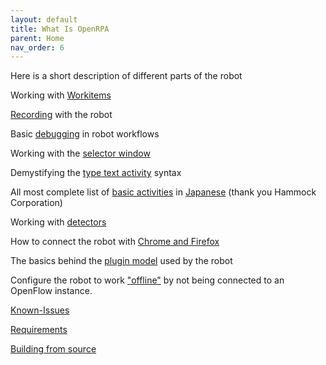 ```yaml
---
layout: default
title: What Is OpenRPA
parent: Home
nav_order: 6
---
```

Here is a short description of different parts of the robot

Working with [Workitems](https://github.com/open-rpa/openrpa/wiki/Workitems)

[Recording](https://openrpa.openrpa.dk/pages/recording) with the robot

Basic [debugging](https://openrpa.openrpa.dk/pages/debugging) in robot workflows

Working with the [selector window](https://openrpa.openrpa.dk/pages/selector-window)

Demystifying the [type text activity](https://openrpa.openrpa.dk/pages/typetext-syntax) syntax 

All most complete list of [basic activities](https://openrpa.openrpa.dk/pages/activities) in [Japanese](https://openrpa.openrpa.dk/pages/activities.jp) (thank you Hammock Corporation)

Working with [detectors](https://openrpa.openrpa.dk/pages/detectors)

How to connect the robot with [Chrome and Firefox](https://openrpa.openrpa.dk/pages/nativemessaging)

The basics behind the [plugin model](https://openrpa.openrpa.dk/pages/plugin-model) used by the robot


Configure the robot to work ["offline"](https://openrpa.openrpa.dk/pages/offline) by not being connected to an OpenFlow instance.

[Known-Issues](https://github.com/open-rpa/openrpa/wiki/Known-Issues)

[Requirements](https://github.com/open-rpa/openrpa/wiki/Requirements)

[Building from source](https://github.com/open-rpa/openrpa/wiki/Building-from-source-notes)

